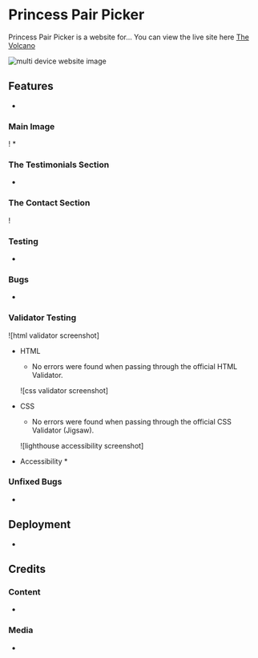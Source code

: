 # Princess Pair Picker

Princess Pair Picker is a website for... You can view the live site here [The Volcano](https://gingehagler.github.io/The-Volcano/)

 ![multi device website image]()

## Features

* 


### 

### Main Image

!
* 

### 

### 

### The Testimonials Section



* 

### The Contact Section

!
### Testing
* 

### Bugs
* 


### Validator Testing

![html validator screenshot]

* HTML
    * No errors were found when passing through the official HTML Validator.

    ![css validator screenshot]

* CSS
    * No errors were found when passing through the official CSS Validator (Jigsaw). 

    ![lighthouse accessibility screenshot]

* Accessibility 
    * 

### Unfixed Bugs
* 

## Deployment

*    

## Credits

### Content
* 

### Media 
*  
